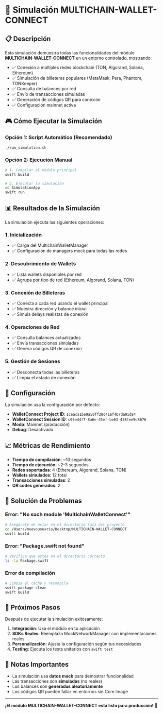 # 🚀 Simulación MULTICHAIN-WALLET-CONNECT

## 📋 Descripción

Esta simulación demuestra todas las funcionalidades del módulo **MULTICHAIN-WALLET-CONNECT** en un entorno controlado, mostrando:

- ✅ Conexión a múltiples redes blockchain (TON, Algorand, Solana, Ethereum)
- ✅ Simulación de billeteras populares (MetaMask, Pera, Phantom, TONKeeper)
- ✅ Consulta de balances por red
- ✅ Envío de transacciones simuladas
- ✅ Generación de códigos QR para conexión
- ✅ Configuración mainnet activa

## 🎮 Cómo Ejecutar la Simulación

### Opción 1: Script Automático (Recomendado)
```bash
./run_simulation.sh
```

### Opción 2: Ejecución Manual
```bash
# 1. Compilar el módulo principal
swift build

# 2. Ejecutar la simulación
cd SimulationApp
swift run
```

## 📊 Resultados de la Simulación

La simulación ejecuta las siguientes operaciones:

### 1. **Inicialización**
- ✅ Carga del MultichainWalletManager
- ✅ Configuración de managers mock para todas las redes

### 2. **Descubrimiento de Wallets**
- ✅ Lista wallets disponibles por red
- ✅ Agrupa por tipo de red (Ethereum, Algorand, Solana, TON)

### 3. **Conexión de Billeteras**
- ✅ Conecta a cada red usando el wallet principal
- ✅ Muestra dirección y balance inicial
- ✅ Simula delays realistas de conexión

### 4. **Operaciones de Red**
- ✅ Consulta balances actualizados
- ✅ Envía transacciones simuladas
- ✅ Genera códigos QR de conexión

### 5. **Gestión de Sesiones**
- ✅ Desconecta todas las billeteras
- ✅ Limpia el estado de conexión

## 🔧 Configuración

La simulación usa la configuración por defecto:

- **WalletConnect Project ID**: `1ceaca1be9a50ff20c416f4b7da95d84`
- **WalletConnect Session ID**: `c05e44f7-8a6e-45ef-be63-438fee9d8676`
- **Modo**: Mainnet (producción)
- **Debug**: Desactivado

## 📈 Métricas de Rendimiento

- **Tiempo de compilación**: ~10 segundos
- **Tiempo de ejecución**: ~2-3 segundos
- **Redes soportadas**: 4 (Ethereum, Algorand, Solana, TON)
- **Wallets simulados**: 12 total
- **Transacciones simuladas**: 2
- **QR codes generados**: 2

## 🐛 Solución de Problemas

### Error: "No such module 'MultichainWalletConnect'"
```bash
# Asegúrate de estar en el directorio raíz del proyecto
cd /Users/nuevousuario/Desktop/MULTICHAIN-WALLET-CONNECT
swift build
```

### Error: "Package.swift not found"
```bash
# Verifica que estés en el directorio correcto
ls -la Package.swift
```

### Error de compilación
```bash
# Limpia el cache y recompila
swift package clean
swift build
```

## 🎯 Próximos Pasos

Después de ejecutar la simulación exitosamente:

1. **Integración**: Usa el módulo en tu aplicación
2. **SDKs Reales**: Reemplaza MockNetworkManager con implementaciones reales
3. **Personalización**: Ajusta la configuración según tus necesidades
4. **Testing**: Ejecuta los tests unitarios con `swift test`

## 📝 Notas Importantes

- La simulación usa **datos mock** para demostrar funcionalidad
- Las transacciones son **simuladas** (no reales)
- Los balances son **generados aleatoriamente**
- Los códigos QR pueden fallar en entornos sin Core Image

---

**¡El módulo MULTICHAIN-WALLET-CONNECT está listo para producción!** 🚀

